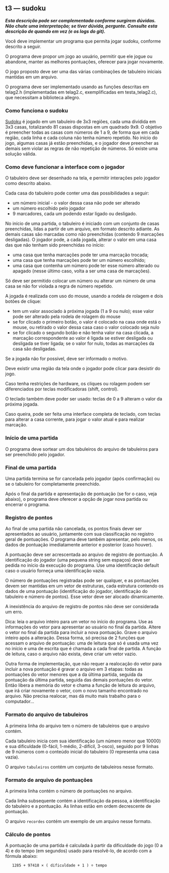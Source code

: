 ## t3 — sudoku

***Esta descrição pode ser complementada conforme surgirem dúvidas. Não chute uma interpretação; se tiver dúvida, pergunte. Consulte esta descrição de quando em vez (e os logs do git).***

Você deve implementar um programa que permita jogar sudoku, conforme descrito a seguir.

O programa deve propor um jogo ao usuário, permitir que ele jogue ou abandone, manter as melhores pontuações, oferecer para jogar novamente.

O jogo proposto deve ser uma das várias combinações de tabuleiro iniciais mantidas em um arquivo.

O programa deve ser implementado usando as funções descritas em telag2.h (implementadas em telag2.c, exemplificadas em testa_telag2.c), que necessitam a biblioteca allegro.

### Como funciona o sudoku

[Sudoku](https://pt.wikipedia.org/wiki/Sudoku) é jogado em um tabuleiro de 3x3 regiões, cada uma dividida em 3x3 casas, totalizando 81 casas dispostas em um quadrado 9x9.
O objetivo é preencher todas as casas com números de 1 a 9, de forma que em cada região, cada linha e cada coluna não tenha número repetido.
No início do jogo, algumas casas já estão preenchidas, e o jogador deve preencher as demais sem violar as regras de não repetição de números.
Só existe uma solução válida.

### Como deve funcionar a interface com o jogador

O tabuleiro deve ser desenhado na tela, e permitir interações pelo jogador como descrito abaixo.

Cada casa do tabuleiro pode conter uma das possibilidades a seguir:
- um número inicial - o valor dessa casa não pode ser alterado
- um número escolhido pelo jogador
- 9 marcadores, cada um podendo estar ligado ou desligado.

No início de uma partida, o tabuleiro é iniciado com um conjunto de casas preenchidas, lidas a partir de um arquivo, em formato descrito adiante.
As demais casas são marcadas como não preenchidas (contendo 9 marcações desligadas).
O jogador pode, a cada jogada, alterar o valor em uma casa das que não tenham sido preenchidas no início:
- uma casa que tenha marcações pode ter uma marcação trocada;
- uma casa que tenha marcações pode ter um número escolhido;
- uma casa que contenha um número pode ter esse número alterado ou apagado (nesse último caso, volta a ser uma casa de marcações).

Só deve ser permitido colocar um número ou alterar um número de uma casa se não for violada a regra de número repetido.

A jogada é realizada com uso do mouse, usando a rodela de rolagem e dois botões de clique:
- tem um valor associado à próxima jogada (1 a 9 ou nulo); esse valor pode ser alterado pela rodela de rolagem do mouse
- se for clicado o primeiro botão, o valor é colocado na casa onde está o mouse, ou retirado o valor dessa casa caso o valor colocado seja nulo
- se for clicado o segundo botão e não tenha valor na casa clicada, a marcação correspondente ao valor é ligada se estiver desligada ou desligada se tiver ligada; se o valor for nulo, todas as marcações da casa são desligadas.

Se a jogada não for possível, deve ser informado o motivo.

Deve existir uma região da tela onde o jogador pode clicar para desistir do jogo.

Caso tenha restrições de hardware, os cliques ou rolagem podem ser diferenciados por teclas modificadoras (shift, control).

O teclado também deve poder ser usado: teclas de 0 a 9 alteram o valor da próxima jogada.

Caso queira, pode ser feita uma interface completa de teclado, com teclas para alterar a casa corrente, para jogar o valor atual e para realizar marcação.

### Início de uma partida

O programa deve sortear um dos tabuleiros do arquivo de tabuleiros para ser preenchido pelo jogador.

### Final de uma partida

Uma partida termina se for cancelada pelo jogador (após confirmação) ou se o tabuleiro for completamente preenchido.

Após o final da partida e apresentação de pontuação (se for o caso, veja abaixo), o programa deve oferecer a opção de jogar nova partida ou encerrar o programa.

### Registro de pontos

Ao final de uma partida não cancelada, os pontos finais dever ser apresentados ao usuário, juntamente com sua classificação no registro geral de pontuações. O programa deve também apresentar, pelo menos, os dados de pontuação imediatamente anterior e posterior (caso houver).

A pontuação deve ser acrescentada ao arquivo de registro de pontuação. A identificação do jogador (uma pequena string sem espaços) deve ser pedida no início da execução do programa. Use uma identificação default caso o usuário forneça uma identificação vazia.

O número de pontuações registradas pode ser qualquer, e as pontuações devem ser mantidas em um vetor de estruturas, cada estrutura contendo os dados de uma pontuação (identificação do jogador, identificação do tabuleiro e número de pontos). Esse vetor deve ser alocado dinamicamente.

A inexistência do arquivo de registro de pontos não deve ser considerada um erro.

Dica: leia o arquivo inteiro para um vetor no início do programa. Use as informações do vetor para apresentar ao usuário no final da partida. Altere o vetor no final da partida para incluir a nova pontuação. Grave o arquivo inteiro após a alteração. Dessa forma, só precisa de 2 funções que acessam o arquivo de pontuação: uma de leitura que só é usada uma vez no início e uma de escrita que é chamada a cada final de partida. A função de leitura, caso o arquivo não exista, deve criar um vetor vazio.

Outra forma de implementação, que não requer a realocação do vetor para incluir a nova pontuação é gravar o arquivo em 3 etapas: todas as pontuações do vetor menores que a da última partida, seguida da pontuação da última partida, seguida das demais pontuações do vetor. Então libera a memória do vetor e chama a função de leitura do arquivo, que irá criar novamente o vetor, com o novo tamanho encontrado no arquivo. Não precisa realocar, mas dá muito mais trabalho para o computador...

### Formato do arquivo de tabuleiros

A primeira linha do arquivo tem o número de tabuleiros que o arquivo contém.

Cada tabuleiro inicia com sua identificação (um número menor que 10000) e sua dificuldade (0-fácil, 1-médio, 2-difícil, 3-osco), seguido por 9 linhas de 9 números com o conteúdo inicial do tabuleiro (0 representa uma casa vazia).

O arquivo `tabuleiros` contém um conjunto de tabuleiros nesse formato.

### Formato de arquivo de pontuações 

A primeira linha contém o número de pontuações no arquivo.

Cada linha subsequente contém a identificação da pessoa, a identificação do tabuleiro e a pontuação. 
As linhas estão em ordem decrescente de pontuação.

O arquivo `recordes` contém um exemplo de um arquivo nesse formato.

### Cálculo de pontos

A pontuação de uma partida é calculada à partir da dificuldade do jogo (0 a 4) e do tempo (em segundos) usado para resolvê-lo, de acordo com a fórmula abaixo:
```
   1285 + 97418 × ( dificuldade + 1 ) ÷ tempo
```
